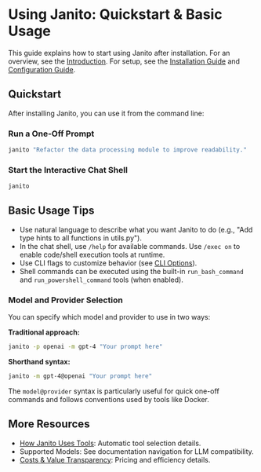 # Using Janito: Quickstart & Basic Usage

This guide explains how to start using Janito after installation. For an overview, see the [Introduction](../index.md). For setup, see the [Installation Guide](installation.md) and [Configuration Guide](configuration.md).

## Quickstart

After installing Janito, you can use it from the command line:

### Run a One-Off Prompt
```bash
janito "Refactor the data processing module to improve readability."
```

### Start the Interactive Chat Shell
```bash
janito
```

## Basic Usage Tips

- Use natural language to describe what you want Janito to do (e.g., "Add type hints to all functions in utils.py").
- In the chat shell, use `/help` for available commands. Use `/exec on` to enable code/shell execution tools at runtime.
- Use CLI flags to customize behavior (see [CLI Options](../reference/cli-options.md)).
- Shell commands can be executed using the built-in `run_bash_command` and `run_powershell_command` tools (when enabled).

### Model and Provider Selection

You can specify which model and provider to use in two ways:

**Traditional approach:**
```bash
janito -p openai -m gpt-4 "Your prompt here"
```

**Shorthand syntax:**
```bash
janito -m gpt-4@openai "Your prompt here"
```

The `model@provider` syntax is particularly useful for quick one-off commands and follows conventions used by tools like Docker.

## More Resources

- [How Janito Uses Tools](using_tools.md): Automatic tool selection details.
- Supported Models: See documentation navigation for LLM compatibility.
- [Costs & Value Transparency](../about/costs.md): Pricing and efficiency details.
